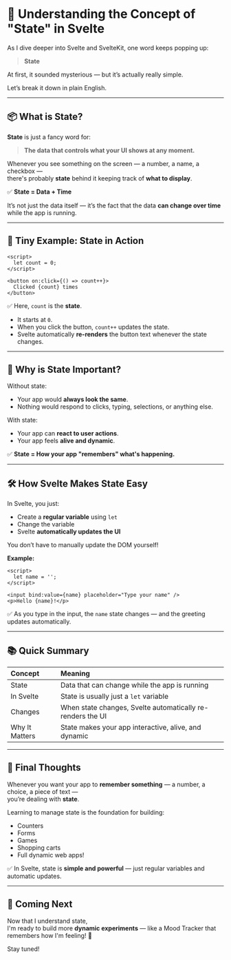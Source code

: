 # 🧠 Understanding the Concept of "State" in Svelte

As I dive deeper into Svelte and SvelteKit, one word keeps popping up:

> **State**

At first, it sounded mysterious — but it’s actually really simple.

Let’s break it down in plain English.

---

## 📦 What is State?

**State** is just a fancy word for:
> **The data that controls what your UI shows at any moment.**

Whenever you see something on the screen — a number, a name, a checkbox —  
there's probably **state** behind it keeping track of **what to display**.

✅ **State = Data + Time**

It’s not just the data itself — it’s the fact that the data **can change over time** while the app is running.

---

## 🎯 Tiny Example: State in Action

```svelte
<script>
  let count = 0;
</script>

<button on:click={() => count++}>
  Clicked {count} times
</button>
```

✅ Here, `count` is the **state**.

- It starts at `0`.
- When you click the button, `count++` updates the state.
- Svelte automatically **re-renders** the button text whenever the state changes.

---

## 🧩 Why is State Important?

Without state:

- Your app would **always look the same**.
- Nothing would respond to clicks, typing, selections, or anything else.

With state:

- Your app can **react to user actions**.
- Your app feels **alive and dynamic**.

✅ **State = How your app "remembers" what's happening.**

---

## 🛠 How Svelte Makes State Easy

In Svelte, you just:

- Create a **regular variable** using `let`
- Change the variable
- Svelte **automatically updates the UI**

You don’t have to manually update the DOM yourself!

**Example:**

```svelte
<script>
  let name = '';
</script>

<input bind:value={name} placeholder="Type your name" />
<p>Hello {name}!</p>
```

✅ As you type in the input, the `name` state changes — and the greeting updates automatically.

---

## 📚 Quick Summary

| Concept | Meaning |
|:--------|:--------|
| State | Data that can change while the app is running |
| In Svelte | State is usually just a `let` variable |
| Changes | When state changes, Svelte automatically re-renders the UI |
| Why It Matters | State makes your app interactive, alive, and dynamic |

---

## 💬 Final Thoughts

Whenever you want your app to **remember something** — a number, a choice, a piece of text —  
you’re dealing with **state**.

Learning to manage state is the foundation for building:

- Counters
- Forms
- Games
- Shopping carts
- Full dynamic web apps!

✅ In Svelte, state is **simple and powerful** — just regular variables and automatic updates.

---

## 🌟 Coming Next

Now that I understand state,  
I'm ready to build more **dynamic experiments** — like a Mood Tracker that remembers how I'm feeling! 🎯

Stay tuned!
